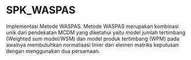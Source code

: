 # SPK_WASPAS
Implementasi Metode WASPAS. Metode WASPAS merupakan kombinasi unik dari pendekatan MCDM yang diketahui yaitu model jumlah tertimbang (Weighted sum model/WSM) dan model produk tertimbang (WPM) pada awalnya membutuhkan normalisasi linier dari elemen matriks keputusan dengan menggunakan dua persamaan.
